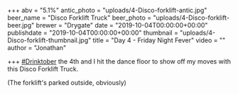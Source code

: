 +++
abv = "5.1%"
antic_photo = "uploads/4-Disco-forklift-antic.jpg"
beer_name = "Disco Forklift Truck"
beer_photo = "uploads/4-Disco-forklift-beer.jpg"
brewer = "Drygate"
date = "2019-10-04T00:00:00+00:00"
publishdate = "2019-10-04T00:00:00+00:00"
thumbnail = "uploads/4-Disco-forklift-thumbnail.jpg"
title = "Day 4 - Friday Night Fever"
video = ""
author = "Jonathan"

+++
[#Drinktober](https://www.facebook.com/hashtag/drinktober?source=feed_text&epa=HASHTAG) the 4th and I hit the dance floor to show off my moves with this Disco Forklift Truck.

(The forklift's parked outside, obviously)